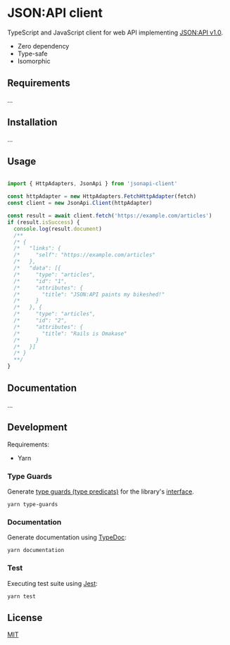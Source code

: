 # JSON:API client

TypeScript and JavaScript client for web API implementing [JSON:API v1.0](https://jsonapi.org/).

- Zero dependency
- Type-safe
- Isomorphic

## Requirements

...

## Installation

...

## Usage

```ts

import { HttpAdapters, JsonApi } from 'jsonapi-client'

const httpAdapter = new HttpAdapters.FetchHttpAdapter(fetch)
const client = new JsonApi.Client(httpAdapter)

const result = await client.fetch('https://example.com/articles')
if (result.isSuccess) {
  console.log(result.document)
  /**
  /* {
  /*   "links": {
  /*     "self": "https://example.com/articles"
  /*   },
  /*   "data": [{
  /*     "type": "articles",
  /*     "id": "1",
  /*     "attributes": {
  /*       "title": "JSON:API paints my bikeshed!"
  /*     }
  /*   }, {
  /*     "type": "articles",
  /*     "id": "2",
  /*     "attributes": {
  /*       "title": "Rails is Omakase"
  /*     }
  /*   }]
  /* }
  **/
}
```

## Documentation

...

## Development

Requirements:
- Yarn

### Type Guards

Generate [type guards (type predicats)](https://www.typescriptlang.org/docs/handbook/2/narrowing.html#using-type-predicates) for the library's [interface](https://www.typescriptlang.org/docs/handbook/2/everyday-types.html#interfaces).

```shell
yarn type-guards
```

### Documentation

Generate documentation using [TypeDoc](https://typedoc.org/):

```shell
yarn documentation
```

### Test

Executing test suite using [Jest](https://jestjs.io/):

```shell
yarn test
```

## License

[MIT](./LICENSE)
